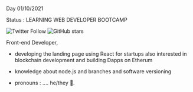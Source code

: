 Day 01/10/2021
 
Status : LEARNING WEB DEVELOPER BOOTCAMP  



![Twitter Follow](https://img.shields.io/twitter/follow/zoro_94?style=social)
![GitHub stars](https://img.shields.io/github/stars/zoro9483?tab=stars?style=social)

Front-end Developer, 

- developing the landing page using React for startups also interested in blockchain development and building Dapps on Etherum 
- knowledge about node.js and branches and software versioning 

- pronouns : .... he/they 🐛.



